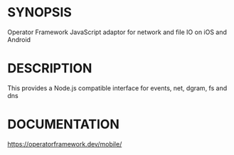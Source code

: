 # SYNOPSIS

Operator Framework JavaScript adaptor for network and file IO on iOS and Android

# DESCRIPTION

This provides a Node.js compatible interface for events, net, dgram, fs and dns

# DOCUMENTATION

https://operatorframework.dev/mobile/
